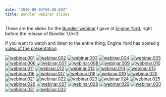 ```yaml
---
date: "2010-08-04T00:00:00Z"
title: Bundler webinar slides
---
```

These are the slides for the [Bundler webinar](http://www.engineyard.com/video/13917022) I gave at [Engine Yard](http://engineyard.com), right before the release of Bundler 1.0rc3.

If you want to watch and listen to the entire thing,  Engine Yard has posted [a video of the presentation](http://www.engineyard.com/video/13917022).

<a href="https://andre.arko.net/2010/08/04/bundler-webinar-slides/webinar.001.jpg" rel="facebox" class="image"><img src="https://andre.arko.net/2010/08/04/bundler-webinar-slides/webinar.001.thumb.jpg" alt="webinar.001"></a>
<a href="https://andre.arko.net/2010/08/04/bundler-webinar-slides/webinar.002.jpg" rel="facebox" class="image"><img src="https://andre.arko.net/2010/08/04/bundler-webinar-slides/webinar.002.thumb.jpg" alt="webinar.002"></a>
<a href="https://andre.arko.net/2010/08/04/bundler-webinar-slides/webinar.003.jpg" rel="facebox" class="image"><img src="https://andre.arko.net/2010/08/04/bundler-webinar-slides/webinar.003.thumb.jpg" alt="webinar.003"></a>
<a href="https://andre.arko.net/2010/08/04/bundler-webinar-slides/webinar.004.jpg" rel="facebox" class="image"><img src="https://andre.arko.net/2010/08/04/bundler-webinar-slides/webinar.004.thumb.jpg" alt="webinar.004"></a>
<a href="https://andre.arko.net/2010/08/04/bundler-webinar-slides/webinar.005.jpg" rel="facebox" class="image"><img src="https://andre.arko.net/2010/08/04/bundler-webinar-slides/webinar.005.thumb.jpg" alt="webinar.005"></a>
<a href="https://andre.arko.net/2010/08/04/bundler-webinar-slides/webinar.006.jpg" rel="facebox" class="image"><img src="https://andre.arko.net/2010/08/04/bundler-webinar-slides/webinar.006.thumb.jpg" alt="webinar.006"></a>
<a href="https://andre.arko.net/2010/08/04/bundler-webinar-slides/webinar.007.jpg" rel="facebox" class="image"><img src="https://andre.arko.net/2010/08/04/bundler-webinar-slides/webinar.007.thumb.jpg" alt="webinar.007"></a>
<a href="https://andre.arko.net/2010/08/04/bundler-webinar-slides/webinar.008.jpg" rel="facebox" class="image"><img src="https://andre.arko.net/2010/08/04/bundler-webinar-slides/webinar.008.thumb.jpg" alt="webinar.008"></a>
<a href="https://andre.arko.net/2010/08/04/bundler-webinar-slides/webinar.009.jpg" rel="facebox" class="image"><img src="https://andre.arko.net/2010/08/04/bundler-webinar-slides/webinar.009.thumb.jpg" alt="webinar.009"></a>
<a href="https://andre.arko.net/2010/08/04/bundler-webinar-slides/webinar.010.jpg" rel="facebox" class="image"><img src="https://andre.arko.net/2010/08/04/bundler-webinar-slides/webinar.010.thumb.jpg" alt="webinar.010"></a>
<a href="https://andre.arko.net/2010/08/04/bundler-webinar-slides/webinar.011.jpg" rel="facebox" class="image"><img src="https://andre.arko.net/2010/08/04/bundler-webinar-slides/webinar.011.thumb.jpg" alt="webinar.011"></a>
<a href="https://andre.arko.net/2010/08/04/bundler-webinar-slides/webinar.012.jpg" rel="facebox" class="image"><img src="https://andre.arko.net/2010/08/04/bundler-webinar-slides/webinar.012.thumb.jpg" alt="webinar.012"></a>
<a href="https://andre.arko.net/2010/08/04/bundler-webinar-slides/webinar.013.jpg" rel="facebox" class="image"><img src="https://andre.arko.net/2010/08/04/bundler-webinar-slides/webinar.013.thumb.jpg" alt="webinar.013"></a>
<a href="https://andre.arko.net/2010/08/04/bundler-webinar-slides/webinar.014.jpg" rel="facebox" class="image"><img src="https://andre.arko.net/2010/08/04/bundler-webinar-slides/webinar.014.thumb.jpg" alt="webinar.014"></a>
<a href="https://andre.arko.net/2010/08/04/bundler-webinar-slides/webinar.015.jpg" rel="facebox" class="image"><img src="https://andre.arko.net/2010/08/04/bundler-webinar-slides/webinar.015.thumb.jpg" alt="webinar.015"></a>
<a href="https://andre.arko.net/2010/08/04/bundler-webinar-slides/webinar.016.jpg" rel="facebox" class="image"><img src="https://andre.arko.net/2010/08/04/bundler-webinar-slides/webinar.016.thumb.jpg" alt="webinar.016"></a>
<a href="https://andre.arko.net/2010/08/04/bundler-webinar-slides/webinar.017.jpg" rel="facebox" class="image"><img src="https://andre.arko.net/2010/08/04/bundler-webinar-slides/webinar.017.thumb.jpg" alt="webinar.017"></a>
<a href="https://andre.arko.net/2010/08/04/bundler-webinar-slides/webinar.018.jpg" rel="facebox" class="image"><img src="https://andre.arko.net/2010/08/04/bundler-webinar-slides/webinar.018.thumb.jpg" alt="webinar.018"></a>
<a href="https://andre.arko.net/2010/08/04/bundler-webinar-slides/webinar.019.jpg" rel="facebox" class="image"><img src="https://andre.arko.net/2010/08/04/bundler-webinar-slides/webinar.019.thumb.jpg" alt="webinar.019"></a>
<a href="https://andre.arko.net/2010/08/04/bundler-webinar-slides/webinar.020.jpg" rel="facebox" class="image"><img src="https://andre.arko.net/2010/08/04/bundler-webinar-slides/webinar.020.thumb.jpg" alt="webinar.020"></a>
<a href="https://andre.arko.net/2010/08/04/bundler-webinar-slides/webinar.021.jpg" rel="facebox" class="image"><img src="https://andre.arko.net/2010/08/04/bundler-webinar-slides/webinar.021.thumb.jpg" alt="webinar.021"></a>
<a href="https://andre.arko.net/2010/08/04/bundler-webinar-slides/webinar.022.jpg" rel="facebox" class="image"><img src="https://andre.arko.net/2010/08/04/bundler-webinar-slides/webinar.022.thumb.jpg" alt="webinar.022"></a>
<a href="https://andre.arko.net/2010/08/04/bundler-webinar-slides/webinar.023.jpg" rel="facebox" class="image"><img src="https://andre.arko.net/2010/08/04/bundler-webinar-slides/webinar.023.thumb.jpg" alt="webinar.023"></a>
<a href="https://andre.arko.net/2010/08/04/bundler-webinar-slides/webinar.024.jpg" rel="facebox" class="image"><img src="https://andre.arko.net/2010/08/04/bundler-webinar-slides/webinar.024.thumb.jpg" alt="webinar.024"></a>
<a href="https://andre.arko.net/2010/08/04/bundler-webinar-slides/webinar.025.jpg" rel="facebox" class="image"><img src="https://andre.arko.net/2010/08/04/bundler-webinar-slides/webinar.025.thumb.jpg" alt="webinar.025"></a>
<a href="https://andre.arko.net/2010/08/04/bundler-webinar-slides/webinar.026.jpg" rel="facebox" class="image"><img src="https://andre.arko.net/2010/08/04/bundler-webinar-slides/webinar.026.thumb.jpg" alt="webinar.026"></a>
<a href="https://andre.arko.net/2010/08/04/bundler-webinar-slides/webinar.027.jpg" rel="facebox" class="image"><img src="https://andre.arko.net/2010/08/04/bundler-webinar-slides/webinar.027.thumb.jpg" alt="webinar.027"></a>
<a href="https://andre.arko.net/2010/08/04/bundler-webinar-slides/webinar.028.jpg" rel="facebox" class="image"><img src="https://andre.arko.net/2010/08/04/bundler-webinar-slides/webinar.028.thumb.jpg" alt="webinar.028"></a>
<a href="https://andre.arko.net/2010/08/04/bundler-webinar-slides/webinar.029.jpg" rel="facebox" class="image"><img src="https://andre.arko.net/2010/08/04/bundler-webinar-slides/webinar.029.thumb.jpg" alt="webinar.029"></a>
<a href="https://andre.arko.net/2010/08/04/bundler-webinar-slides/webinar.030.jpg" rel="facebox" class="image"><img src="https://andre.arko.net/2010/08/04/bundler-webinar-slides/webinar.030.thumb.jpg" alt="webinar.030"></a>
<a href="https://andre.arko.net/2010/08/04/bundler-webinar-slides/webinar.031.jpg" rel="facebox" class="image"><img src="https://andre.arko.net/2010/08/04/bundler-webinar-slides/webinar.031.thumb.jpg" alt="webinar.031"></a>
<a href="https://andre.arko.net/2010/08/04/bundler-webinar-slides/webinar.032.jpg" rel="facebox" class="image"><img src="https://andre.arko.net/2010/08/04/bundler-webinar-slides/webinar.032.thumb.jpg" alt="webinar.032"></a>
